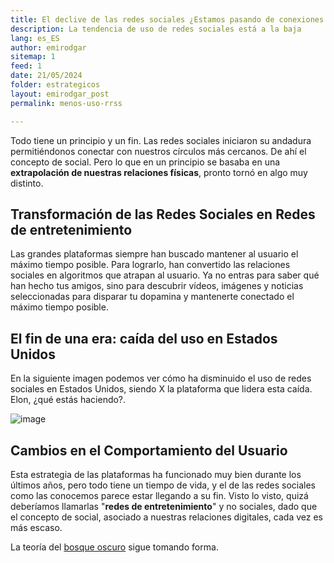 ```yaml
---
title: El declive de las redes sociales ¿Estamos pasando de conexiones sociales a redes de entretenimiento?
description: La tendencia de uso de redes sociales está a la baja
lang: es_ES
author: emirodgar
sitemap: 1
feed: 1
date: 21/05/2024
folder: estrategicos
layout: emirodgar_post
permalink: menos-uso-rrss

---
```


Todo tiene un principio y un fin. Las redes sociales iniciaron su andadura permitiéndonos conectar con nuestros círculos más cercanos. De ahí el concepto de social.
Pero lo que en un principio se basaba en una **extrapolación de nuestras relaciones físicas**, pronto tornó en algo muy distinto.

## Transformación de las Redes Sociales en Redes de entretenimiento

Las grandes plataformas siempre han buscado mantener al usuario el máximo tiempo posible. Para lograrlo, han convertido las relaciones sociales en algoritmos que atrapan al usuario. Ya no entras para saber qué han hecho tus amigos, sino para descubrir vídeos, imágenes y noticias seleccionadas para disparar tu dopamina y mantenerte conectado el máximo tiempo posible.

## El fin de una era: caída del uso en Estados Unidos

En la siguiente imagen podemos ver cómo ha disminuido el uso de redes sociales en Estados Unidos, siendo X la plataforma que lidera esta caída. Elon, ¿qué estás haciendo?.

![image](https://github.com/Emirodgar/w-emirodgar-com/assets/4302127/1f606e8f-07fb-4c67-b26a-c3c37b9729bf)


## Cambios en el Comportamiento del Usuario

Esta estrategia de las plataformas ha funcionado muy bien durante los últimos años, pero todo tiene un tiempo de vida, y el de las redes sociales como las conocemos parece estar llegando a su fin. Visto lo visto, quizá deberíamos llamarlas "**redes de entretenimiento**" y no sociales, dado que el concepto de social, asociado a nuestras relaciones digitales, cada vez es más escaso.

La teoría del [bosque oscuro](https://emirodgar.com/bosque-oscuro) sigue tomando forma.



